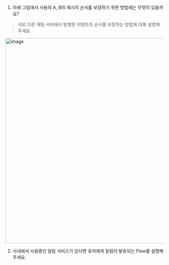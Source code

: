 1. 아래 그림에서 사용자 A, B의 메시지 순서를 보장하기 위한 방법에는 무엇이 있을까요?
> 서로 다른 채팅 서버에서 발행한 이벤트의 순서를 보장하는 방법에 대해 설명해주세요
<img width="650" alt="image" src="https://github.com/user-attachments/assets/3cefb3a3-aa4a-4519-9ec2-333a492e9d93" />

2. 사내에서 사용중인 알림 서비스가 있다면 유저에게 알림이 발송되는 Flow를 설명해주세요.
